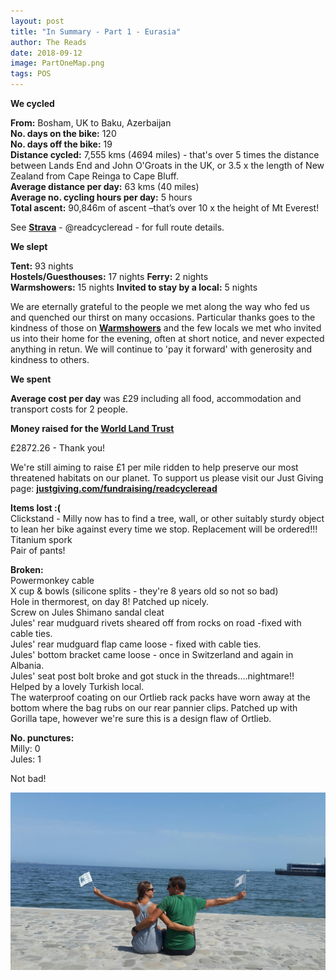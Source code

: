 ```yaml
---
layout: post
title: "In Summary - Part 1 - Eurasia"  
author: The Reads
date: 2018-09-12
image: PartOneMap.png
tags: POS    
---
```


**We cycled**  

**From:** Bosham, UK to Baku, Azerbaijan  
**No. days on the bike:** 120  
**No. days off the bike:** 19  
**Distance cycled:** 7,555 kms (4694 miles) - that's over 5 times the distance between Lands End and John O'Groats in the UK, or 3.5 x the length of New Zealand from Cape Reinga to Cape Bluff.  
**Average distance per day:** 63 kms (40 miles)  
**Average no. cycling hours per day:** 5 hours  
**Total ascent:** 90,846m of ascent –that’s over 10 x the height of Mt Everest!  

See [**Strava**](https://www.strava.com/athletes/readcycleread) - @readcycleread - for full route details.

**We slept**  

**Tent:** 93 nights  
**Hostels/Guesthouses:** 17 nights
**Ferry:** 2 nights  
**Warmshowers:** 15 nights
**Invited to stay by a local:**  5 nights

We are eternally grateful to the people we met along the way who fed us and quenched our thirst on many occasions. Particular thanks goes to the kindness of those on [**Warmshowers**](https://www.warmshowers.org) and the few locals we met who invited us into their home for the evening, often at short notice, and never expected anything in retun.  We will continue to 'pay it forward' with generosity and kindness to others.  

**We spent**  

**Average cost per day** was £29 including all food, accommodation and transport costs for 2 people.  

**Money raised for the [**World Land Trust**](http://www.worldlandtrust.org/)**  

£2872.26 - Thank you!

We're still aiming to raise £1 per mile ridden to help preserve our most threatened habitats on our planet. To support us please visit our Just Giving page: [**justgiving.com/fundraising/readcycleread**](https://www.justgiving.com/fundraising/readcycleread)  

**Items lost :(**  
Clickstand - Milly now has to find a tree, wall, or other suitably sturdy object to lean her bike against every time we stop. Replacement will be ordered!!!  
Titanium spork  
Pair of pants!  

**Broken:**  
Powermonkey cable  
X cup & bowls (silicone splits - they're 8 years old so not so bad)  
Hole in thermorest, on day 8! Patched up nicely.  
Screw on Jules Shimano sandal cleat  
Jules' rear mudguard rivets sheared off from rocks on road -fixed with cable ties.  
Jules' rear mudguard flap came loose - fixed with cable ties.  
Jules' bottom bracket came loose - once in Switzerland and again in Albania.  
Jules' seat post bolt broke and got stuck in the threads....nightmare!! Helped by a lovely Turkish local.  
The waterproof coating on our Ortlieb rack packs have worn away at the bottom where the bag rubs on our rear pannier clips. Patched up with Gorilla tape, however we're sure this is a design flaw of Ortlieb.  

**No. punctures:**  
Milly: 0  
Jules: 1  

Not bad!  

![POSEnd](assets/img/POSEnd.jpg)  

